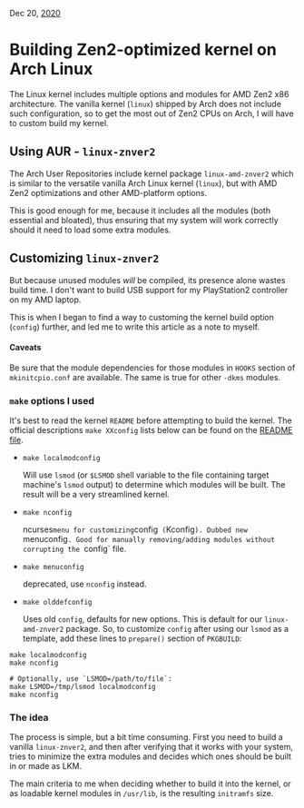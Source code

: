Dec 20, [2020](/blog/2020/)

# Building Zen2-optimized kernel on Arch Linux

The Linux kernel includes multiple options and modules for AMD Zen2 x86 architecture.
The vanilla kernel (`linux`) shipped by Arch does not include such configuration,
so to get the most out of Zen2 CPUs on Arch, I will have to custom build my kernel.

## Using AUR - `linux-znver2`

The Arch User Repositories include kernel package `linux-amd-znver2`
which is similar to the versatile vanilla Arch Linux kernel (`linux`),
but with AMD Zen2 optimizations and other AMD-platform options.

This is good enough for me, because it includes all the modules (both essential and bloated),
thus ensuring that my system will work correctly should it need to load some extra modules.

## Customizing `linux-znver2`

But because unused modules _will_ be compiled, its presence alone wastes build time.
I don't want to build USB support for my PlayStation2 controller on my AMD laptop.

This is when I began to find a way to customing the kernel build option (`config`) further,
and led me to write this article as a note to myself.

#### Caveats

Be sure that the module dependencies for those modules in `HOOKS` section of `mkinitcpio.conf` are available.
The same is true for other `-dkms` modules.

### `make` options I used

It's best to read the kernel `README` before attempting to build the kernel.
The official descriptions `make XXconfig` lists below can be found on
the [README file](https://github.com/torvalds/linux/blob/master/Documentation/admin-guide/README.rst).

- `make localmodconfig`

    Will use `lsmod` (or `$LSMOD` shell variable to the file containing target machine's `lsmod` output) to determine which modules will be built. The result will be a very streamlined kernel.

- `make nconfig`

    ncurses` menu for customizing `config` (`Kconfig`). Dubbed new `menuconfig`. Good for manually removing/adding modules without corrupting the `config` file.

- `make menuconfig`

    deprecated, use `nconfig` instead.

- `make olddefconfig`

    Uses old `config`, defaults for new options. This is default for our `linux-amd-znver2` package.
    So, to customize `config` after using our `lsmod` as a template, add these lines to `prepare()` section of `PKGBUILD`:

```
make localmodconfig
make nconfig

# Optionally, use `LSMOD=/path/to/file`:
make LSMOD=/tmp/lsmod localmodconfig
make nconfig
```

### The idea

The process is simple, but a bit time consuming.
First you need to build a vanilla `linux-znver2`, and then after verifying that it works with your system,
tries to minimize the extra modules and decides which ones should be built in or made as LKM.

The main criteria to me when deciding whether to build it into the kernel, or as loadable kernel modules
in `/usr/lib`, is the resulting `initramfs` size.
